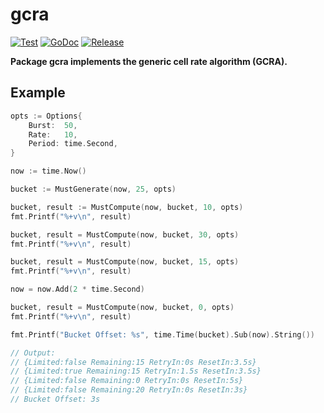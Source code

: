 # gcra

[![Test](https://github.com/256dpi/gcra/actions/workflows/test.yml/badge.svg)](https://github.com/256dpi/gcra/actions/workflows/test.yml)
[![GoDoc](https://godoc.org/github.com/256dpi/gcra?status.svg)](http://godoc.org/github.com/256dpi/gcra)
[![Release](https://img.shields.io/github/release/256dpi/gcra.svg)](https://github.com/256dpi/gcra/releases)

**Package gcra implements the generic cell rate algorithm (GCRA).**

## Example

```go
opts := Options{
    Burst:  50,
    Rate:   10,
    Period: time.Second,
}

now := time.Now()

bucket := MustGenerate(now, 25, opts)

bucket, result := MustCompute(now, bucket, 10, opts)
fmt.Printf("%+v\n", result)

bucket, result = MustCompute(now, bucket, 30, opts)
fmt.Printf("%+v\n", result)

bucket, result = MustCompute(now, bucket, 15, opts)
fmt.Printf("%+v\n", result)

now = now.Add(2 * time.Second)

bucket, result = MustCompute(now, bucket, 0, opts)
fmt.Printf("%+v\n", result)

fmt.Printf("Bucket Offset: %s", time.Time(bucket).Sub(now).String())

// Output:
// {Limited:false Remaining:15 RetryIn:0s ResetIn:3.5s}
// {Limited:true Remaining:15 RetryIn:1.5s ResetIn:3.5s}
// {Limited:false Remaining:0 RetryIn:0s ResetIn:5s}
// {Limited:false Remaining:20 RetryIn:0s ResetIn:3s}
// Bucket Offset: 3s
```